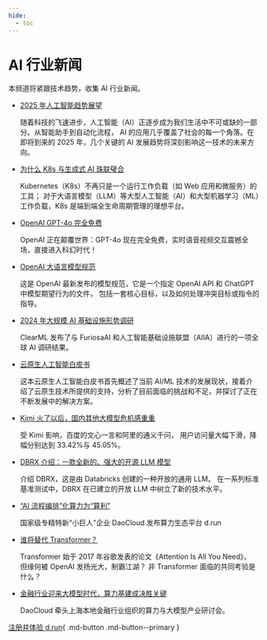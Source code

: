 ```yaml
---
hide:
  - toc
---
```


# AI 行业新闻

本频道将紧跟技术趋势，收集 AI 行业新闻。

- [2025 年人工智能趋势展望](./2025/0102-ai-trend.md)

    随着科技的飞速进步，人工智能（AI）正逐步成为我们生活中不可或缺的一部分。从智能助手到自动化流程，
    AI 的应用几乎覆盖了社会的每一个角落。在即将到来的 2025 年，几个关键的 AI 发展趋势将深刻影响这一技术的未来方向。

- [为什么 K8s 与生成式 AI 珠联璧合](2024/0702-k8s-for-genai.md)

    Kubernetes（K8s）不再只是一个运行工作负载（如 Web 应用和微服务）的工具；
    对于大语言模型（LLM）等大型人工智能（AI）和大型机器学习（ML）工作负载，K8s 是端到端全生命周期管理的理想平台。

- [OpenAI GPT-4o 完全免费](2024/0514-gpt4o.md)

    OpenAI 正在颠覆世界：GPT-4o 现在完全免费，实时语音视频交互震撼全场，直接进入科幻时代！

- [OpenAI 大语言模型规范](2024/0509-model-spec.md)

    这是 OpenAI 最新发布的模型规范，它是一个指定 OpenAI API 和 ChatGPT 中模型期望行为的文件，
    包括一套核心目标，以及如何处理冲突目标或指令的指导。

- [2024 年大规模 AI 基础设施形势调研](2024/0429-ai-survey.md)

    ClearML 发布了与 FuriosaAI 和人工智能基础设施联盟（AIIA）进行的一项全球 AI 调研结果。

- [云原生人工智能白皮书](2024/0410-cnai-wp.md)

    这本云原生人工智能白皮书首先概述了当前 AI/ML 技术的发展现状，接着介绍了云原生技术所提供的支持，分析了目前面临的挑战和不足，并探讨了正在不断发展中的解决方案。

- [Kimi 火了以后，国内其他大模型危机感重重](2024/0408-after-kimi.md)

    受 Kimi 影响，百度的文心一言和阿里的通义千问，
    用户访问量大幅下滑，降幅分别达到 33.42%与 45.05%。

- [DBRX 介绍：一款全新的、强大的开源 LLM 模型](2024/0407-dbrx.md)

    介绍 DBRX，这是由 Databricks 创建的一种开放的通用 LLM。
    在一系列标准基准测试中，DBRX 在已建立的开放 LLM 中树立了新的技术水平。

- [“AI 流程编排”化算力为“算利”](2024/0403-cp-to-profit.md)

    国家级专精特新“小巨人”企业 DaoCloud 发布算力生态平台 d.run

- [谁将替代 Transformer？](2024/0327-transformer.md)

    Transformer 始于 2017 年谷歌发表的论文《Attention Is All You Need》，
    但缘何被 OpenAI 发扬光大，制霸江湖？
    非 Transformer 面临的共同考验是什么？

- [金融行业迎来大模型时代，算力基建成决胜关键](2024/0326-compute-power.md)

    DaoCloud 牵头上海本地金融行业组织的算力与大模型产业研讨会。

[注册并体验 d.run](https://console.d.run/){ .md-button .md-button--primary }
